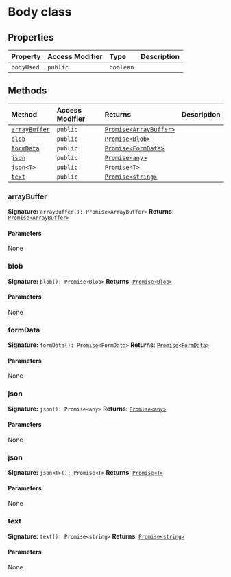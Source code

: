 # Body class









## Properties

| Property	   | Access Modifier | Type	| Description|
|:-------------|:----|:-------|:-----------|
|`bodyUsed`     | `public` | `boolean` |  |




## Methods

| Method	   | Access Modifier | Returns	| Description|
|:-------------|:----|:-------|:-----------|
|[`arrayBuffer`](#arraybuffer)     | `public` | [`Promise<ArrayBuffer>`](../es6-promise/promise.md) |  |
|[`blob`](#blob)     | `public` | [`Promise<Blob>`](../es6-promise/promise.md) |  |
|[`formData`](#formdata)     | `public` | [`Promise<FormData>`](../es6-promise/promise.md) |  |
|[`json`](#json)     | `public` | [`Promise<any>`](../es6-promise/promise.md) |  |
|[`json<T>`](#json<t>)     | `public` | [`Promise<T>`](../es6-promise/promise.md) |  |
|[`text`](#text)     | `public` | [`Promise<string>`](../es6-promise/promise.md) |  |





### arrayBuffer



**Signature:** `arrayBuffer(): Promise<ArrayBuffer>`
**Returns**: [`Promise<ArrayBuffer>`](../es6-promise/promise.md)


#### Parameters
None


### blob



**Signature:** `blob(): Promise<Blob>`
**Returns**: [`Promise<Blob>`](../es6-promise/promise.md)


#### Parameters
None


### formData



**Signature:** `formData(): Promise<FormData>`
**Returns**: [`Promise<FormData>`](../es6-promise/promise.md)


#### Parameters
None


### json



**Signature:** `json(): Promise<any>`
**Returns**: [`Promise<any>`](../es6-promise/promise.md)


#### Parameters
None


### json<T>



**Signature:** `json<T>(): Promise<T>`
**Returns**: [`Promise<T>`](../es6-promise/promise.md)


#### Parameters
None


### text



**Signature:** `text(): Promise<string>`
**Returns**: [`Promise<string>`](../es6-promise/promise.md)


#### Parameters
None

